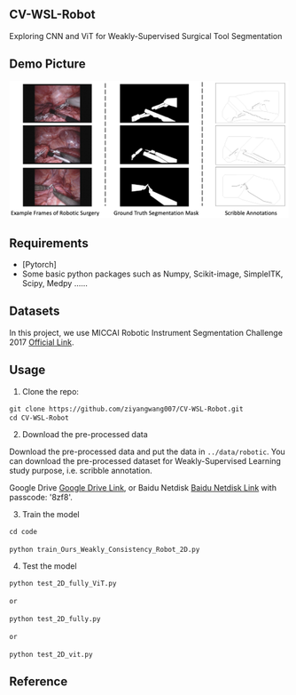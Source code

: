 ## CV-WSL-Robot
Exploring CNN and ViT for Weakly-Supervised Surgical Tool Segmentation

## Demo Picture

<img src="demodata.png">


## Requirements
* [Pytorch]
* Some basic python packages such as Numpy, Scikit-image, SimpleITK, Scipy, Medpy ......

## Datasets
In this project, we use MICCAI Robotic Instrument Segmentation Challenge 2017 [Official Link](https://arxiv.org/abs/1902.06426).


## Usage

1. Clone the repo:
```
git clone https://github.com/ziyangwang007/CV-WSL-Robot.git
cd CV-WSL-Robot
```
2. Download the pre-processed data 

Download the pre-processed data and put the data in `../data/robotic`.  You can download the pre-processed dataset for Weakly-Supervised Learning study purpose, i.e. scribble annotation.

Google Drive [Google Drive Link](https://drive.google.com/file/d/1bL-gFBtOIfdA2hG_ih7-UKJH3KwcT0jH/view?usp=sharing), or Baidu Netdisk [Baidu Netdisk Link](https://pan.baidu.com/s/14I4-srriko6k_DV5Kjwb6g) with passcode: '8zf8'.


3. Train the model

```
cd code

python train_Ours_Weakly_Consistency_Robot_2D.py 
```

4. Test the model

```
python test_2D_fully_ViT.py

or 

python test_2D_fully.py

or 

python test_2D_vit.py

```

## Reference
